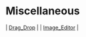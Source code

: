 # Miscellaneous
|  [Drag_Drop](https://tahataha579.github.io/Miscellaneous/Drag%20And%20Drop/Drag_Drop.html)  |
|  [Image_Editor](https://tahataha579.github.io/Miscellaneous/Image_Editor/Image_Editor.html) |
